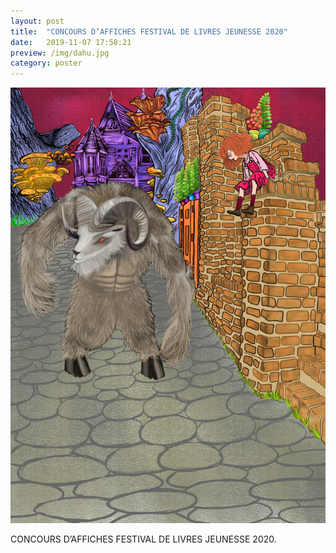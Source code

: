 ```yaml
---
layout: post
title:  "CONCOURS D’AFFICHES FESTIVAL DE LIVRES JEUNESSE 2020"
date:   2019-11-07 17:58:21
preview: /img/dahu.jpg
category: poster
---
```


![Picture 1](/img/dahu.jpg) 


CONCOURS D’AFFICHES FESTIVAL DE LIVRES JEUNESSE 2020.